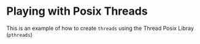 # Playing with Posix Threads

This is an example of how to create `threads` using the Thread Posix Libray (`pthreads`)



